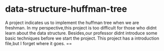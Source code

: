 # data-structure-huffman-tree
A project indicates us to implement the huffman tree when we are freshman.
In my perspective,this project is too difficult for those who didnt learn about the data structure.
Besides,our professor didnt introduce some basic techniques before we start the project.
This project has a introduction file,but I forget where it goes. ==

